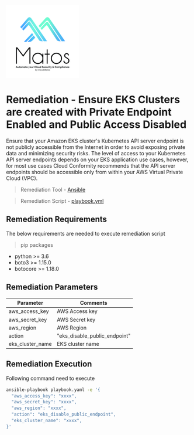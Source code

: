 [<img src="https://github.com/cloudmatos/Matos/blob/main/images/matos-logo.png" width="200" height="200">](https://www.cloudmatos.com/)

# Remediation - Ensure EKS Clusters are created with Private Endpoint Enabled and Public Access Disabled

Ensure that your Amazon EKS cluster's Kubernetes API server endpoint is not publicly accessible from the Internet in order to avoid exposing private data and minimizing security risks. The level of access to your Kubernetes API server endpoints depends on your EKS application use cases, however, for most use cases Cloud Conformity recommends that the API server endpoints should be accessible only from within your AWS Virtual Private Cloud (VPC).

> Remediation Tool   - [Ansible](https://www.ansible.com/)

> Remediation Script - [playbook.yml](playbook.yml)

## Remediation Requirements
The below requirements are needed to execute remediation script

> pip packages
- python >= 3.6
- boto3 >= 1.15.0
- botocore >= 1.18.0

## Remediation Parameters

| Parameter | Comments |
| ------ | ------ |
| aws_access_key | AWS Access key |
| aws_secret_key | AWS Secret key |
| aws_region | AWS Region |
| action | "eks_disable_public_endpoint" | 
| eks_cluster_name | EKS cluster name |

## Remediation Execution

Following command need to execute

```sh
ansible-playbook playbook.yaml -e '{
  "aws_access_key": "xxxx",
  "aws_secret_key": "xxxx",
  "aws_region": "xxxx",
  "action": "eks_disable_public_endpoint",
  "eks_cluster_name": "xxxx",
}'
```
